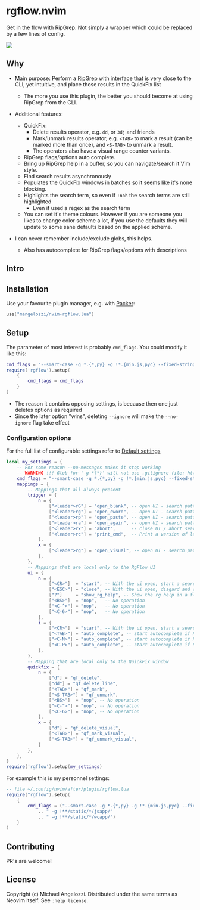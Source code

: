 # rgflow.nvim

Get in the flow with RipGrep. Not simply a wrapper which could be replaced by a
few lines of config.

<img src="https://user-images.githubusercontent.com/19764314/265533036-f05ff0cd-8b4f-4c71-8730-0bb56de9e318.gif">


## Why

- Main purpose: Perform a [RipGrep](https://github.com/BurntSushi/ripgrep) 
  with interface that is very close to the CLI, yet intuitive, and place those
  results in the QuickFix list
    - The more you use this plugin, the better you should become at using
      RipGrep from the CLI.
      
- Additional features:
    - QuickFix:
        - Delete results operator, e.g. `dd`, or `3dj` and friends
        - Mark/unmark results operator, e.g. `<TAB>` to mark a result (can be marked more than once),
          and `<S-TAB>` to unmark a result.
        - The operators also have a visual range counter variants.
    - RipGrep flags/options auto complete.
    - Bring up RipGrep help in a buffer, so you can navigate/search it Vim style.
    - Find search results asynchronously
    - Populates the QuickFix windows in batches so it seems like it's none blocking.
    - Highlights the search term, so even if `:noh` the search terms are still highlighted
        - Even if used a regex as the search term
    - You can set it's theme colours. However if you are someone you likes to 
      change color scheme a lot, if you use the defaults they will update to 
      some sane defaults based on the applied scheme.

- I can never remember include/exclude globs, this helps.
    - Also has autocomplete for RipGrep flags/options with descriptions

## Intro

## Installation

Use your favourite plugin manager, e.g. with [Packer](https://github.com/wbthomason/packer.nvim):

```Lua
use("mangelozzi/nvim-rgflow.lua")
```

## Setup

The parameter of most interest is probably `cmd_flags`. You could modify it like this:

```lua
cmd_flags = "--smart-case -g *.{*,py} -g !*.{min.js,pyc} --fixed-strings --no-fixed-strings --no-ignore --ignore -M 500",
require('rgflow').setup(
    {
        cmd_flags = cmd_flags
    }
)
```

- The reason it contains opposing settings, is because then one just deletes options as required
- Since the later option "wins", deleting `--ignore` will make the `--no-ignore` flag take effect

### Configuration options


For the full list of configurable settings refer to [Default settings](https://github.com/mangelozzi/rgflow.nvim/blob/master/lua/rgflow/defaults.lua)

```lua
local my_settings = {
    -- For some reason --no-messages makes it stop working
    -- WARNING !!! Glob for '-g *{*}' will not use .gitignore file: https://github.com/BurntSushi/ripgrep/issues/2252
    cmd_flags = "--smart-case -g *.{*,py} -g !*.{min.js,pyc} --fixed-strings --no-fixed-strings --no-ignore --ignore -M 500",
    mappings = {
        -- Mappings that all always present
        trigger = {
            n = {
                ["<leader>rG"] = "open_blank", -- open UI - search pattern = blank
                ["<leader>rg"] = "open_cword", -- open UI - search pattern = <cword>
                ["<leader>rp"] = "open_paste", -- open UI - search pattern = First line of unnamed register as the search pattern
                ["<leader>ra"] = "open_again", -- open UI - search pattern = Previous search pattern
                ["<leader>rx"] = "abort",      -- close UI / abort searching / abortadding results
                ["<leader>rc"] = "print_cmd",  -- Print a version of last run rip grep that can be pasted into a shell
            },
            x = {
                ["<leader>rg"] = "open_visual", -- open UI - search pattern = current visual selection
            },
        },
        -- Mappings that are local only to the RgFlow UI
        ui = {
            n = {
                ["<CR>"]  = "start", -- With the ui open, start a search with the current parameters
                ["<ESC>"] = "close", -- With the ui open, disgard and close the UI window
                ["?"]     = "show_rg_help", -- Show the rg help in a floating window
                ["<BS>"]  = "nop",   -- No operation
                ["<C-^>"] = "nop",   -- No operation
                ["<C-6>"] = "nop",   -- No operation
            },
            i = {
                ["<CR>"]  = "start", -- With the ui open, start a search with the current parameters (from insert mode)
                ["<TAB>"] = "auto_complete", -- start autocomplete if PUM not visible, if visible use own hotkeys to select an option
                ["<C-N>"] = "auto_complete", -- start autocomplete if PUM not visible, if visible use own hotkeys to select an option
                ["<C-P>"] = "auto_complete", -- start autocomplete if PUM not visible, if visible use own hotkeys to select an option
            },
        },
        -- Mapping that are local only to the QuickFix window
        quickfix = {
            n = {
                ["d"] = "qf_delete",
                ["dd"] = "qf_delete_line",
                ["<TAB>"] = "qf_mark",
                ["<S-TAB>"] = "qf_unmark",
                ["<BS>"]  = "nop", -- No operation
                ["<C-^>"] = "nop", -- No operation
                ["<C-6>"] = "nop", -- No operation
            },
            x = {
                ["d"] = "qf_delete_visual",
                ["<TAB>"] = "qf_mark_visual",
                ["<S-TAB>"] = "qf_unmark_visual",
            }
        },
    },
}
require('rgflow').setup(my_settings)
```

For example this is my personnel settings:
```lua
-- file ~/.config/nvim/after/plugin/rgflow.lua
require("rgflow").setup(
    {
        cmd_flags = ("--smart-case -g *.{*,py} -g !*.{min.js,pyc} --fixed-strings --no-fixed-strings --no-ignore -M 500"
            .. " -g !**/static/*/jsapp/"
            .. " -g !**/static/*/wcapp/")
    }
)
```

## Contributing

PR's are welcome!

## License

Copyright (c) Michael Angelozzi.  Distributed under the same terms as Neovim
itself. See `:help license`.

